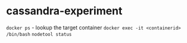 # cassandra-experiment

`docker ps` - lookup the target container
`docker exec -it <containerid> /bin/bash`
`nodetool status`
